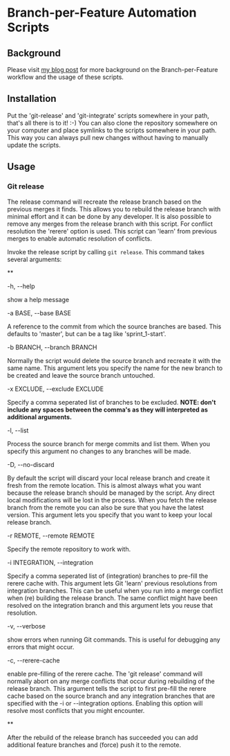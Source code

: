 # Branch-per-Feature Automation Scripts

## Background

Please visit [my blog post](http://www.ivoverberk.nl/blog/2013/11/08/git-workflow-automated-branch-per-feature/) for more background on the Branch-per-Feature workflow and the usage of these scripts.

## Installation

Put the 'git-release' and 'git-integrate' scripts somewhere in your path, that's all there is to it! :-)
You can also clone the repository somewhere on your computer and place symlinks to the scripts somewhere 
in your path. This way you can always pull new changes without having to manually update the scripts.

## Usage

### Git release

The release command will recreate the release branch based on the previous merges it finds. This allows you to rebuild the release branch with minimal effort and it can be done by any developer. It is also possible to remove any merges from the release branch with this script. For conflict resolution the 'rerere' option is used. This script can 'learn' from previous merges to enable automatic resolution of conflicts.

Invoke the release script by calling `git release`. This command takes several arguments:

**

-h, --help

show a help message

-a BASE, --base BASE 

A reference to the commit from which the source branches are based. This defaults to 'master', but can be a tag like 'sprint_1-start'.

-b BRANCH, --branch BRANCH

Normally the script would delete the source branch and recreate it with the same name. This argument lets you specify the name for the new branch to be created and leave the source branch untouched.

-x EXCLUDE, --exclude EXCLUDE

Specify a comma seperated list of branches to be excluded. **NOTE: don't include any spaces between the comma's as they will interpreted as additional arguments.**

-l, --list

Process the source branch for merge commits and list them. When you specify this argument no changes to any branches will be made.

-D, --no-discard

By default the script will discard your local release branch and create it fresh from the remote location. This is almost always what you want because the release branch should be managed by the script. Any direct local modifications will be lost in the process. When you fetch the release branch from the remote you can also be sure that you have the latest version. This argument lets you specify that you want to keep your local release branch.

-r REMOTE, --remote REMOTE

Specify the remote repository to work with.

-i INTEGRATION, --integration

Specify a comma seperated list of (integration) branches to pre-fill the rerere cache with. This argument lets Git 'learn' previous resolutions from integration branches. This can be useful when you run into a merge conflict when (re) building the release branch. The same conflict might have been resolved on the integration branch and this argument lets you reuse that resolution.

-v, --verbose

show errors when running Git commands. This is useful for debugging any errors that might occur.

-c, --rerere-cache

enable pre-filling of the rerere cache. The 'git release' command will normally abort on any merge conflicts that occur during rebuilding of the release branch. This argument tells the script to first pre-fill the rerere cache based on the source branch and any integration branches that are specified with the -i or --integration options. Enabling this option will resolve most conflicts that you might encounter.

**

After the rebuild of the release branch has succeeded you can add additional feature branches and (force) push it to the remote.